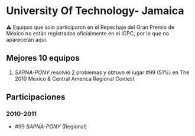 # University Of Technology- Jamaica

:warning: Equipos que solo participaron en el Repechaje del Gran Premio de México no están registrados oficialmente en el ICPC, por lo que no aparecerán aquí.

## Mejores 10 equipos

1. _SAPNA-PONY_ resolvió 2 problemas y obtuvo el lugar #99 (51%) en The 2010 Mexico & Central America Regional Contest

## Participaciones

### 2010-2011

- #99 _SAPNA-PONY_ (Regional)



